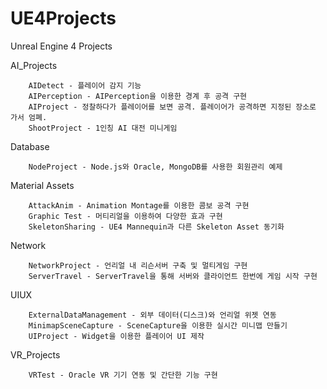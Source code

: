 # UE4Projects
Unreal Engine 4 Projects

AI_Projects

        AIDetect - 플레이어 감지 기능
        AIPerception - AIPerception을 이용한 경계 후 공격 구현
        AIProject - 정찰하다가 플레이어를 보면 공격. 플레이어가 공격하면 지정된 장소로 가서 엄폐.
        ShootProject - 1인칭 AI 대전 미니게임
       
Database
        
        NodeProject - Node.js와 Oracle, MongoDB를 사용한 회원관리 예제
        

Material Assets

        AttackAnim - Animation Montage를 이용한 콤보 공격 구현
        Graphic Test - 머티리얼을 이용하여 다양한 효과 구현
        SkeletonSharing - UE4 Mannequin과 다른 Skeleton Asset 동기화
 
Network

        NetworkProject - 언리얼 내 리슨서버 구축 및 멀티게임 구현
        ServerTravel - ServerTravel을 통해 서버와 클라이언트 한번에 게임 시작 구현
        
        
 UIUX
        
        ExternalDataManagement - 외부 데이터(디스크)와 언리얼 위젯 연동
        MinimapSceneCapture - SceneCapture을 이용한 실시간 미니맵 만들기
        UIProject - Widget을 이용한 플레이어 UI 제작
        
VR_Projects

        VRTest - Oracle VR 기기 연동 및 간단한 기능 구현
